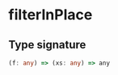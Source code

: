 # filterInPlace

## Type signature

<!-- prettier-ignore-start -->
```typescript
(f: any) => (xs: any) => any
```
<!-- prettier-ignore-end -->
